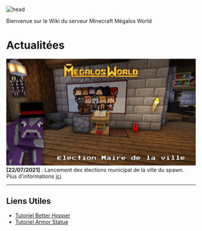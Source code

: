 
![head](https://cdn.discordapp.com/attachments/575698116729372712/861952828292333588/Frame_14.png?width=893&height=182)

Bienvenue sur le Wiki du serveur Minecraft Mégalos World

# Actualitées
![election-screen](./img/election-screen.png)
**[22/07/2021]** : Lancement des élections municipal de la ville du spawn.
Plus d'informations [ici](./election.md)

---
## Liens Utiles

- [Tutoriel Better Hopper](https://www.youtube.com/watch?v=3iWKsGFkLWA)
- [Tutoriel Armor Statue](https://www.youtube.com/watch?v=nV9-_RacnoI)
